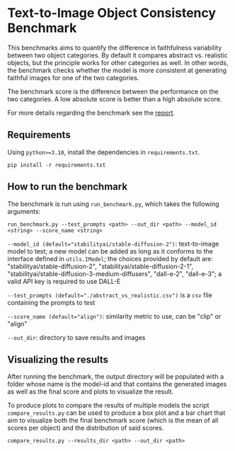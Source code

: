 # Text-to-Image Object Consistency Benchmark

This benchmarks aims to quantify the difference in faithfulness variability
between two object categories. By default it compares abstract vs. realistic
objects, but the principle works for other categories as well.
In other words, the benchmark checks whether the model is more consistent at
generating faithful images for one of the two categories. 

The benchmark score is the difference between the performance on the two
categories. A low absolute score is better than a high absolute score.

For more details regarding the benchmark see the [report](https://raw.githubusercontent.com/marchollinger/t2i_object_consistency_benchmark/main/report/object_consistency.pdf).


## Requirements

Using `python>=3.10`, install the dependencies in `requirements.txt`.

```
pip install -r requirements.txt
```


## How to run the benchmark

The benchmark is run using `run_benchmark.py`, which takes the following arguments:

```
run_benchmark.py --test_prompts <path> --out_dir <path> --model_id <string> --score_name <string>
```

`--model_id (default="stabilityai/stable-diffusion-2")`: text-to-image model to test; a new model can be added as
long as it conforms to the interface defined in `utils.IModel`; the choices provided by default
are: "stabilityai/stable-diffusion-2", "stabilityai/stable-diffusion-2-1",
"stabilityai/stable-diffusion-3-medium-diffusers", "dall-e-2", "dall-e-3"; a
valid API key is required to use DALL-E

`--test_prompts (default="./abstract_vs_realistic.csv")` is a `csv` file
containing the prompts to test

`--score_name (default="align")`: similarity metric to use, can be "clip" or "align" 

`--out_dir`: directory to save results and images

## Visualizing the results

After running the benchmark, the output directory will be populated with a
folder whose name is the model-id and that contains the generated images as
well as the final score and plots to visualize the result.

To produce plots to compare the results of multiple models the script
`compare_results.py` can be used to produce a box plot and a bar chart that aim
to visualize both the final benchmark score (which is the mean of all scores per
object) and the distribution of said scores.

```
compare_results.py --results_dir <path> --out_dir <path>
```

